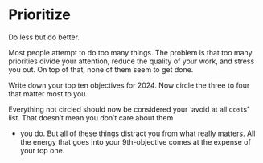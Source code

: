 # Prioritize
Do less but do better.

Most people attempt to do too many things. The problem
is that too many priorities divide your attention, reduce the
quality of your work, and stress you out. On top of that, none
of them seem to get done.

Write down your top ten objectives for 2024. Now circle the
three to four that matter most to you.

Everything not circled should now be considered your ‘avoid
at all costs’ list. That doesn’t mean you don’t care about them
- you do. But all of these things distract you from what really
matters. All the energy that goes into your 9th-objective
comes at the expense of your top one.